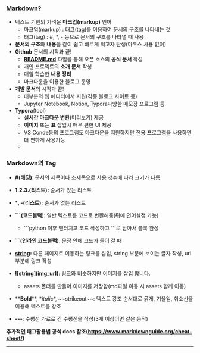 ### Markdown?

- 텍스트 기반의 가벼운 **마크업(markup)** 언어
  - 마크업(markup) : 태그(tag)를 이용하여 문서의 구조를 나타내는 것
  - 태그(tag) : #, *, - 등으로 문서의 구조를 나타낼 때 사용
- **문서의 구조**와 **내용**을 같이 쉽고 빠르게 적고자 탄생(마우스 사용 없이)
- **Github** 문서의 시작과 끝!
  - **[README.md](http://README.md)** 파일을 통해 오픈 소스의 **공식 문서** 작성
  - 개인 프로젝트의 **소개 문서** 작성
  - 매일 학습한 **내용 정리**
  - 마크다운을 이용한 블로그 운영
- **개발 문서**의 시작과 끝!
  - 대부분의 웹 에디터에서 지원(각종 블로그 사이트 등)
  - Jupyter Notebook, Notion, Typora다양한 메모장 프로그램 등
- **Typora**(tool)
  - **실시간 마크다운 변환**(미리보기) 제공
  - **이미지** 또는 **표** 삽입시 매우 편한 UI 제공
  - VS Conde등의 프로그램도 마크다운을 지원하지만 전용 프로그램을 사용하면 더 편하게 사용가능
  - 

### Markdown의 Tag

- **#(헤딩)**: 문서의 제목이나 소제목으로 사용 갯수에 따라 크기가 다름

- **1.2.3.(리스트):** 순서가 있는 리스트

- ***, -(리스트):** 순서가 없는 리스트

- **\`\`\`(코드블럭**): 일반 텍스트를 코드로 변환해줌(뒤에 언어설정 가능)
  - \`\`\`python 이후 엔터치고 코드 작성하고 \`\`\`로 닫아서 블록 완성

- **\` \`(인라인 코드블럭)**:  문장 안에 코드가 들어 갈 때

- **[string](url):** 다른 페이지로 이동하는 링크를 삽입, string 부분에 보이는 글자 작성, url부분에 링크 작성

- **\!\[string]\(img_url)**: 링크와 비슷하지만 이미지를 삽입 합니다.
  - assets 폴더를 만들어 이미지를 저장함(md파일 이동 시 assets 함께 이동)

- \*\***Bold**\*\*, \**italic*\*, \~\~~~strikeout~~\~\~: 텍스트 강조 순서대로 굵게, 기울임, 취소선을 이용해 텍스트를 강조

- **\-\-\-**: 수평선 가로로 긴 수평선을 작성(3개 이상이면 같은 동작)

**추가적인 태그활용법 공식 docs 참조(https://www.markdownguide.org/cheat-sheet/)**

------